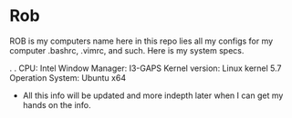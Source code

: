 # Rob
ROB is my computers name here in this repo lies all my configs for my computer .bashrc, .vimrc, and such. Here is my system specs.

.
.
CPU: Intel
Window Manager: I3-GAPS
Kernel version: Linux kernel 5.7
Operation System: Ubuntu x64

* All this info will be updated and more indepth later when I can get my hands on the info.
